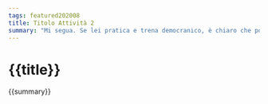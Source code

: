 ```yaml
---
tags: featured202008
title: Titolo Attività 2
summary: "Mi segua. Se lei pratica e trena democranico, è chiaro che posterga domai! Guardi lei stesso: non nota la papera come si cassa e divengono a cascata?"
---
```

# {{title}}
{{summary}}